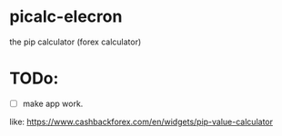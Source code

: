 # picalc-elecron
the pip calculator (forex calculator)

# TODo:
- [ ] make app work.

like: <https://www.cashbackforex.com/en/widgets/pip-value-calculator>
